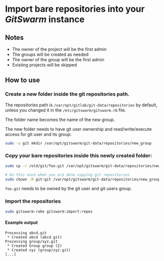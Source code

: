 # Import bare repositories into your $GitSwarm$ instance

## Notes

- The owner of the project will be the first admin
- The groups will be created as needed
- The owner of the group will be the first admin
- Existing projects will be skipped

## How to use

### Create a new folder inside the git repositories path.

The repositories path is `/var/opt/gitlab/git-data/repositories` by
default, unless you changed it in the `/etc/gitswarm/gitswarm.rb` file.

The folder name becomes the name of the new group.

The new folder needs to have git user ownership and read/write/execute
access for git user and its group:

```bash
sudo -u git mkdir /var/opt/gitswarm/git-data/repositories/new_group
```

### Copy your bare repositories inside this newly created folder:

```bash
sudo cp -r /old/git/foo.git /var/opt/gitswarm/git-data/repositories/new_group/

# Do this once when you are done copying git repositories
sudo chown -R git:git /var/opt/gitswarm/git-data/repositories/new_group/
```

`foo.git` needs to be owned by the git user and git users group.

### Import the repositories

```bash
sudo gitswarm-rake gitswarm:import:repos
```

#### Example output

```
Processing abcd.git
 * Created abcd (abcd.git)
Processing group/xyz.git
 * Created Group group (2)
 * Created xyz (group/xyz.git)
[...]
```
